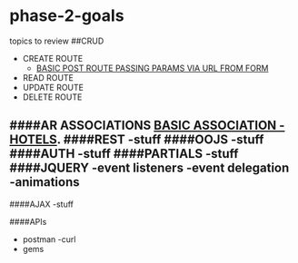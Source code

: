 # phase-2-goals
topics to review 
##CRUD
  * CREATE ROUTE
    * [BASIC POST ROUTE PASSING PARAMS VIA URL FROM FORM ](https://github.com/sf-coyotes-2016/cheering-mascot-sinatra-1-synchronous-forms-challenge)
  * READ ROUTE
  * UPDATE ROUTE
  * DELETE ROUTE
 


####AR ASSOCIATIONS
  [BASIC ASSOCIATION - HOTELS](https://github.com/sf-coyotes-2016/active-record-associations-drill-hotels-challenge).
####REST
 -stuff
####OOJS
 -stuff
####AUTH
 -stuff
####PARTIALS
 -stuff
####JQUERY
 -event listeners
 -event delegation
 -animations 
 -
####AJAX
 -stuff


####APIs
 - postman 
 -curl 
 - gems 
